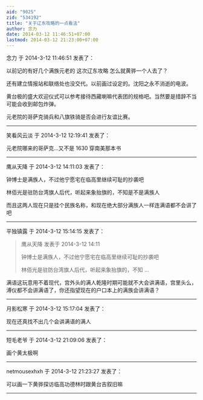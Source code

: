 ```yaml
---
aid: "9025"
zid: "534192"
title: "关于辽东攻略的一点看法"
author: 念力
date: 2014-03-12 11:46:51+07:00
lastmod: 2014-03-12 21:23:00+07:00
---
```


念力 于 2014-3-12 11:46:51 发表了：

以前记的有好几个满族元老的 这次辽东攻略 怎么就黄骅一个人去了？

还有建立情报站和联络处也没交代。以前画过设定的。沈阳之永不消逝的电波。

黄台极的盛大欢迎仪式可以参考接待西藏喇嘛代表团的规格吧。当然要是措辞不当可能会收到邮包炸弹。

元老院的哥萨克骑兵和八旗铁骑是否会进行友谊比赛。

---

笑看风云淡 于 2014-3-12 12:19:41 发表了：

元老院哪来的哥萨克...又不是 1630 穿南美那本书

---

鹰从天降 于 2014-3-12 14:11:03 发表了：

钟博士是满族人，不过他宁愿宅在临高里继续可耻的抄袭吧

林佰光是驻防台湾旗人后代，听起来象抬旗的，不知是不是满族人

而且这两人现在只是挂个民族名称，和现在绝大部分满族人一样连满语都不会讲了吧

---

平独镇露 于 2014-3-12 15:14:15 发表了：

> 鹰从天降 发表于 2014-3-12 14:11
>
> 钟博士是满族人，不过他宁愿宅在临高里继续可耻的抄袭吧
>
> 林佰光是驻防台湾旗人后代，听起来象抬旗的，不知 ...

满语这玩意用不着现代，宫外头的满人乾隆时期可能就不大会讲满语，宫里头么，溥仪都不会讲满语了，你还指望现在的户口本上的满族会讲满语？

---

月影松寒 于 2014-3-12 15:17:04 发表了：

现在还真找不出几个会讲满语的满人

---

短毛老爷 于 2014-3-12 21:09:06 发表了：

画个黄太极啊

---

netmousexhxh 于 2014-3-12 21:23:27 发表了：

可以画一下黄骅探访临高功德林时跟黄台吉叙旧嘛

---
